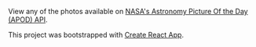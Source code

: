View any of the photos available on [NASA's Astronomy Picture Of the Day (APOD) API](https://api.nasa.gov/).

This project was bootstrapped with [Create React App](https://github.com/facebook/create-react-app).